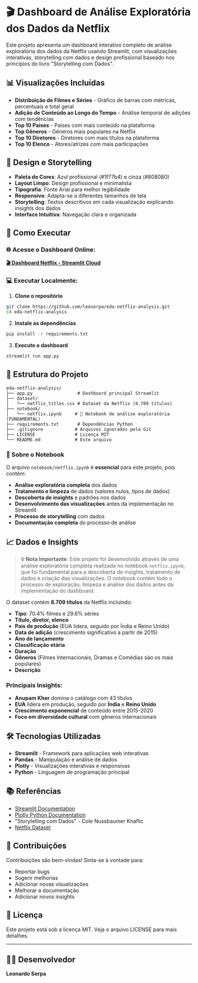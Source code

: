 # 🎬 Dashboard de Análise Exploratória dos Dados da Netflix

Este projeto apresenta um dashboard interativo completo de análise exploratória dos dados da Netflix usando Streamlit, com visualizações interativas, storytelling com dados e design profissional baseado nos princípios do livro "Storytelling com Dados".

## 📊 Visualizações Incluídas

- **Distribuição de Filmes e Séries** - Gráfico de barras com métricas, percentuais e total geral
- **Adição de Conteúdo ao Longo do Tempo** - Análise temporal de adições com tendências
- **Top 10 Países** - Países com mais conteúdo na plataforma
- **Top Gêneros** - Gêneros mais populares na Netflix
- **Top 10 Diretores** - Diretores com mais títulos na plataforma
- **Top 10 Elenco** - Atores/atrizes com mais participações

## 🎨 Design e Storytelling

- **Paleta de Cores**: Azul profissional (#1f77b4) e cinza (#808080)
- **Layout Limpo**: Design profissional e minimalista
- **Tipografia**: Fonte Arial para melhor legibilidade
- **Responsivo**: Adapta-se a diferentes tamanhos de tela
- **Storytelling**: Textos descritivos em cada visualização explicando insights dos dados
- **Interface Intuitiva**: Navegação clara e organizada

## 🚀 Como Executar

### **🌐 Acesse o Dashboard Online:**
**[🎬 Dashboard Netflix - Streamlit Cloud](https://netflix-daashboard.streamlit.app/)**

### **💻 Executar Localmente:**

1. **Clone o repositório**
```bash
git clone https://github.com/leoserpa/eda-netflix-analysis.git
cd eda-netflix-analysis
```

2. **Instale as dependências**
```bash
pip install -r requirements.txt
```

3. **Execute o dashboard**
```bash
streamlit run app.py
```

## 📁 Estrutura do Projeto

```
eda-netflix-analysis/
├── app.py                 # Dashboard principal Streamlit
├── dataset/
│   └── netflix_titles.csv # Dataset da Netflix (8.709 títulos)
├── notebook/
│   └── netflix.ipynb     # 📓 Notebook de análise exploratória (FUNDAMENTAL)
├── requirements.txt       # Dependências Python
├── .gitignore            # Arquivos ignorados pelo Git
├── LICENSE               # Licença MIT
└── README.md             # Este arquivo
```

### 📓 Sobre o Notebook

O arquivo `notebook/netflix.ipynb` é **essencial** para este projeto, pois contém:
- **Análise exploratória completa** dos dados
- **Tratamento e limpeza** de dados (valores nulos, tipos de dados)
- **Descoberta de insights** e padrões nos dados
- **Desenvolvimento das visualizações** antes da implementação no Streamlit
- **Processo de storytelling** com dados
- **Documentação completa** do processo de análise

## 📈 Dados e Insights

> **💡 Nota Importante**: Este projeto foi desenvolvido através de uma análise exploratória completa realizada no notebook `netflix.ipynb`, que foi fundamental para a descoberta de insights, tratamento de dados e criação das visualizações. O notebook contém todo o processo de exploração, limpeza e análise dos dados antes da implementação do dashboard.

O dataset contém **8.709 títulos** da Netflix incluindo:
- **Tipo**: 70.4% filmes e 29.6% séries
- **Título, diretor, elenco**
- **País de produção** (EUA lidera, seguido por Índia e Reino Unido)
- **Data de adição** (crescimento significativo a partir de 2015)
- **Ano de lançamento**
- **Classificação etária**
- **Duração**
- **Gêneros** (Filmes Internacionais, Dramas e Comédias são os mais populares)
- **Descrição**

### Principais Insights:
- **Anupam Kher** domina o catálogo com 43 títulos
- **EUA** lidera em produção, seguido por **Índia** e **Reino Unido**
- **Crescimento exponencial** de conteúdo entre 2015-2020
- **Foco em diversidade cultural** com gêneros internacionais

## 🛠️ Tecnologias Utilizadas

- **Streamlit** - Framework para aplicações web interativas
- **Pandas** - Manipulação e análise de dados
- **Plotly** - Visualizações interativas e responsivas
- **Python** - Linguagem de programação principal

## 📚 Referências

- [Streamlit Documentation](https://docs.streamlit.io/)
- [Plotly Python Documentation](https://plotly.com/python/)
- "Storytelling com Dados" - Cole Nussbaumer Knaflic
- [Netflix Dataset](https://www.kaggle.com/datasets/shivamb/netflix-shows)

## 🤝 Contribuições

Contribuições são bem-vindas! Sinta-se à vontade para:
- Reportar bugs
- Sugerir melhorias
- Adicionar novas visualizações
- Melhorar a documentação
- Adicionar novos insights

## 📄 Licença

Este projeto está sob a licença MIT. Veja o arquivo LICENSE para mais detalhes.

---

## 👨‍💻 Desenvolvedor

**Leonardo Serpa** 

